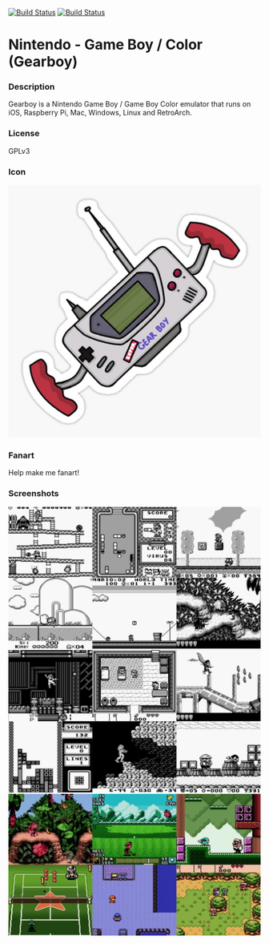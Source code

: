 [![Build Status](https://travis-ci.org/kodi-game/game.libretro.gearboy.svg?branch=master)](https://travis-ci.org/kodi-game/game.libretro.gearboy)
[![Build Status](https://ci.appveyor.com/api/projects/status/github/kodi-game/game.libretro.gearboy?svg=true)](https://ci.appveyor.com/project/kodi-game/game-libretro-gearboy)

# Nintendo - Game Boy / Color (Gearboy)

### Description

Gearboy is a Nintendo Game Boy / Game Boy Color emulator that runs on iOS, Raspberry Pi, Mac, Windows, Linux and RetroArch.

### License

GPLv3

### Icon

![Icon](game.libretro.gearboy/resources/icon.png)

### Fanart

Help make me fanart!

### Screenshots

![Screenshot](game.libretro.gearboy/resources/screenshot-01.jpg)
![Screenshot](game.libretro.gearboy/resources/screenshot-02.jpg)
![Screenshot](game.libretro.gearboy/resources/screenshot-03.jpg)
